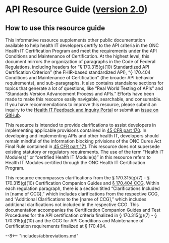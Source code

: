# API Resource Guide ([version 2.0](version-directory.md))

## How to use this resource guide

This informative resource supplements other public documentation available to help health IT developers certify to the API criteria in the ONC Health IT Certification Program and meet the requirements under the API Conditions and Maintenance of Certification. At the highest level, this document mirrors the organization of paragraphs in the Code of Federal Regulations, including headers for “§ 170.315(g)(10) Standardized API Certification Criterion” (the FHIR-based standardized API), “§ 170.404 Conditions and Maintenance of Certification” (the broader API behavior requirements), and sub-paragraphs. It also contains standalone sections for topics that generate a lot of questions, like “Real World Testing of APIs” and “Standards Version Advancement Process and APIs.” Efforts have been made to make this resource easily navigable, searchable, and consumable. If you have recommendations to improve this resource, please submit an inquiry to the <a target = "_blank" href = "https://inquiry.healthit.gov/support/plugins/servlet/desk/portal/2">Health IT Feedback and Inquiry Portal</a> or submit an <a target = "_blank" href = "https://github.com/onc-healthit/api-resource-guide/issues">issue on GitHub</a>.

This resource is intended to provide clarifications to assist developers in implementing applicable provisions contained in <a target = "_blank" href = "https://ecfr.federalregister.gov/current/title-45/subtitle-A/subchapter-D/part-170">45 CFR part 170</a>. In developing and implementing APIs and other health IT, developers should remain mindful of the information blocking privisions of the ONC Cures Act Final Rule contained in <a target = "_blank" href = "https://ecfr.federalregister.gov/current/title-45/subtitle-A/subchapter-D/part-171">45 CFR part 171</a>. This resource does not supersede existing statutory or regulatory requirements. The use of the term “Health IT Module(s)” or “certified Health IT Module(s)” in this resource refers to Health IT Modules certified through the ONC Health IT Certification Program.

This resource encompasses clarifications from the § 170.315(g)(7) - § 170.315(g)(10) Certification Companion Guides and <a target = "_blank" href = "https://www.healthit.gov/condition-ccg/application-programming-interfaces">§ 170.404 CCG</a>. Within each regulation paragraph, there is a section titled “Clarifications Included in [name of CCG],” which includes clarifications from the respective CCG, and “Additional Clarifications to the [name of CCG],” which includes additional clarifications not included in the respective CCG. This documentation accompanies the Certification Companion Guides and Test Procedures for the API certification criteria finalized in § 170.315(g)(7) - § 170.315(g)(10) and the CCG for API Conditions and Maintenance of Certification requirements finalized at § 170.404.

--8<-- "includes/abbreviations.md"